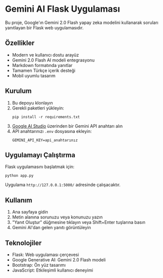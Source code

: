 # Gemini AI Flask Uygulaması

Bu proje, Google'ın Gemini 2.0 Flash yapay zeka modelini kullanarak soruları yanıtlayan bir Flask web uygulamasıdır.

## Özellikler

- Modern ve kullanıcı dostu arayüz
- Gemini 2.0 Flash AI modeli entegrasyonu
- Markdown formatında yanıtlar
- Tamamen Türkçe içerik desteği
- Mobil uyumlu tasarım

## Kurulum

1. Bu depoyu klonlayın
2. Gerekli paketleri yükleyin:
   ```
   pip install -r requirements.txt
   ```
3. [Google AI Studio](https://makersuite.google.com/app/apikey) üzerinden bir Gemini API anahtarı alın
4. API anahtarınızı `.env` dosyasına ekleyin:
   ```
   GEMINI_API_KEY=api_anahtarınız
   ```

## Uygulamayı Çalıştırma

Flask uygulamasını başlatmak için:
```
python app.py
```

Uygulama `http://127.0.0.1:5000/` adresinde çalışacaktır.

## Kullanım

1. Ana sayfaya gidin
2. Metin alanına sorunuzu veya konunuzu yazın
3. "Yanıt Oluştur" düğmesine tıklayın veya Shift+Enter tuşlarına basın
4. Gemini AI'dan gelen yanıtı görüntüleyin

## Teknolojiler

- Flask: Web uygulaması çerçevesi
- Google Generative AI: Gemini 2.0 Flash modeli
- Bootstrap: Ön yüz tasarımı
- JavaScript: Etkileşimli kullanıcı deneyimi

